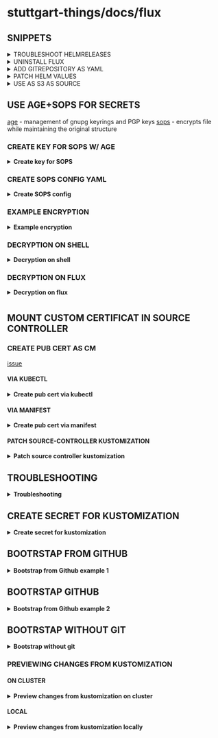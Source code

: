 # stuttgart-things/docs/flux

## SNIPPETS

<details><summary>TROUBLESHOOT HELMRELEASES</summary>

```bash
kubectl get events -n flux-system
```

```bash
kubectl get hr -A  # LIST ALL HRs
flux suspend hr metallb-configuration -n metallb-system  # SUSPEND HR
flux resume hr metallb-configuration -n metallb-system  # RESUME HR
flux delete hr metallb-configuration -n metallb-system  # NOTHING ELSE MATTERS
flux reconcile kustomization vault -n flux-system # RECONCILE KUSTOMIZATION
flux reconcile source helm argocd  -n argocd # RECONCILE HELM SOURCE
```

</details>

<details><summary>UNINSTALL FLUX</summary>

```bash
flux uninstall --namespace=flux-system
```

</details>

<details><summary>ADD GITREPOSITORY AS YAML</summary>

```yaml
apiVersion: source.toolkit.fluxcd.io/v1
kind: GitRepository
metadata:
  name: stuttgart-things-github
  namespace: flux-system
spec:
  interval: 1m0s
  ref:
    branch: main
  url: https://github.com/stuttgart-things/stuttgart-things.git
```

</details>

<details><summary>PATCH HELM VALUES</summary>

```yaml
# APP DEFINITION
# /infra/vault/release.yaml
apiVersion: helm.toolkit.fluxcd.io/v2beta1
kind: HelmRelease
metadata:
  name: vault-deployment
  namespace: vault
spec:
  interval: 30m
  dependsOn:
    - name: vault-certificate-configuration
      namespace: vault
  chart:
    spec:
      chart: vault
      version: 0.25.0
      sourceRef:
        kind: HelmRepository
        name: hashicorp
        namespace: vault
      interval: 12h
  values:
    injector:
      enabled: false
    server:
      enabled: true
      dataStorage:
        enabled: true
        storageClass: ${VAULT_STORAGE_CLASS}
        size: ${VAULT_STORAGE_SIZE}
      ingress:
        enabled: true
        hosts:
          - host: ${VAULT_INGRESS_HOSTNAME}.${VAULT_INGRESS_DOMAIN}
        tls:
          - hosts:
            - ${VAULT_INGRESS_HOSTNAME}.${VAULT_INGRESS_DOMAIN}
            secretName: ${VAULT_INGRESS_HOSTNAME}-ingress-tls
        ingressClassName: nginx
    csi:
      enabled: true
```

```yaml
# KUSTOMIZATION
# /clusters/cluster1/infra.yaml
apiVersion: kustomize.toolkit.fluxcd.io/v1
kind: Kustomization
metadata:
  name: vault
  namespace: flux-system
spec:
  interval: 1h
  retryInterval: 1m
  timeout: 5m
  sourceRef:
    kind: GitRepository
    name: flux-system
  path: ./infra/vault
  prune: true
  wait: true
  patches:
    - patch: |-
        - op: replace
          path: /spec/values
          value: {}
      target:
        kind: HelmRelease
        name: vault-certificate-configuration
        namespace: vault
    - patch: |-
        - op: replace
          path: /spec/values/ingress/server/enabled
          value: false
      target:
        kind: HelmRelease
        name: vault-deployment
        namespace: vault
```
</details>

<details><summary>USE AS S3 AS SOURCE</summary>

```bash
# CREATE S3 SECRET
kubectl apply -f - <<EOF
---
apiVersion: v1
kind: Secret
metadata:
  name: artifacts-labul-automation-secret
  namespace: flux-system
type: Opaque
stringData:
  accesskey: flux
  secretkey: <${SECRET}
EOF

# CREATE S3 BUCKET
kubectl apply -f - <<EOF
---
apiVersion: source.toolkit.fluxcd.io/v1beta2
kind: Bucket
metadata:
  name: artifacts-labul-automation
  namespace: flux-system
spec:
  interval: 5m0s
  endpoint: artifacts.automation.sthings-vsphere.labul.sva.de
  insecure: false
  secretRef:
    name: artifacts-labul-automation-secret
  bucketName: vsphere-vm
EOF

# CREATE S3 KUSTOMIZATION
kubectl apply -f - <<EOF
---
apiVersion: kustomize.toolkit.fluxcd.io/v1
kind: Kustomization
metadata:
  name: terraform
  namespace: flux-system
spec:
  interval: 10m0s
  prune: true
  path: ./
  sourceRef:
    kind: Bucket
    name: artifacts-labul-automation
EOF
```

</details>



## USE AGE+SOPS FOR SECRETS
<!-- https://deyan7.de/en/sops-secrets-operations-kubernetes-operator-secure-your-sensitive-data-while-maintaining-ease-of-use/ -->
[age](https://github.com/getsops/sops/releases) - management of gnupg keyrings and PGP keys
[sops](https://github.com/FiloSottile/age/releases) - encrypts file while maintaining the original structure

### CREATE KEY FOR SOPS W/ AGE

<details><summary><b>Create key for SOPS</b></summary>

```bash
age-keygen -o sops.key
```

</details>


### CREATE SOPS CONFIG YAML

<details><summary><b>Create SOPS config</b></summary>

```bash
AGE_PUB_KEY=$(cat sops.key | grep 'public key' | awk '{ print $4 }')
cat <<EOF > .sops.yaml
creation_rules:
  - encrypted_regex: '^(data|stringData)$'
    age: ${AGE_PUB_KEY}
EOF
```

</details>


### EXAMPLE ENCRYPTION

<details><summary><b>Example encryption</b></summary>

```bash
cat <<EOF > ./secret.yaml
kind: Secret
apiVersion: v1
metadata:
  name: secret
data:
  password: wHat6ver
EOF

sops -e ./secret.yaml | tee sops-secret.yaml
```

</details>

### DECRYPTION ON SHELL

<details><summary><b>Decryption on shell</b></summary>

```bash
export SOPS_AGE_KEY_FILE=${PWD}/sops.key
sops --decrypt sops-secret.yaml
```

</details>


### DECRYPTION ON FLUX

<details><summary><b>Decryption on flux</b></summary>

```bash
kubectl -n flux-system create secret generic sops-age \
--from-file=age.agekey=sops.key
```

```yaml
apiVersion: kustomize.toolkit.fluxcd.io/v1
kind: Kustomization
metadata:
  name: flux-system
  namespace: flux-system
spec:
  interval: 10m0s
  path: ./clusters/labul/pve/dev43
  prune: true
  sourceRef:
    kind: GitRepository
    name: flux-system
  decryption:
    provider: sops
    secretRef:
      name: sops-age
```

</details>


#

## MOUNT CUSTOM CERTIFICAT IN SOURCE CONTROLLER

### CREATE PUB CERT AS CM

[issue](https://github.com/fluxcd/flux2/issues/3417)

#### VIA KUBECTL

<details><summary><b>Create pub cert via kubectl</b></summary>

```bash
kubectl -n <namespace-for-config-map-optional> \
create configmap ca-pemstore -— from-file=labul-pve.crt
```

</details>

#### VIA MANIFEST

<details><summary><b>Create pub cert via manifest</b></summary>

```yaml
apiVersion: v1
kind: ConfigMap
metadata:
  name: ca-pemstore
  namespace: flux-system
data:
  labul-pve.crt: |-
    -----BEGIN CERTIFICATE-----
    MIIFeDCCA2CgAwIBAgIUT4jkE73bE/rKLhh9k03K2uJ8EjowDQYJKoZIhvcNAQEL
    #...
    -----END CERTIFICATE-----
```

</details>

#### PATCH SOURCE-CONTROLLER KUSTOMIZATION

<details><summary><b>Patch source controller kustomization</b></summary>

```yaml
apiVersion: kustomize.config.k8s.io/v1beta1
kind: Kustomization
resources:
- gotk-components.yaml
- gotk-sync.yaml
patches:
  - patch: |
      - op: add
        path: /spec/template/spec/volumes/-
        value:
          name: ca-pemstore
          configMap:
            name: ca-pemstore
      - op: add
        path: /spec/template/spec/containers/0/volumeMounts/-
        value:
          name: ca-pemstore
          mountPath: /etc/ssl/certs/my-cert.pem
          subPath: labul-pve.crt
          readOnly: true
    target:
      kind: Deployment
      name: source-controller
```

</details>

## TROUBLESHOOTING

<details><summary><b>Troubleshooting</b></summary>

```bash
flux get all -A --status-selector ready=false # show all flux objects that are not ready
kubectl get events -n flux-system --field-selector type=Warning # show flux warning events
```

</details>

## CREATE SECRET FOR KUSTOMIZATION

<details><summary><b>Create secret for kustomization</b></summary>

```yaml
apiVersion: v1
kind: Secret
metadata:
  name: vault
  namespace: flux-system
type: Opaque
stringData:
  VAULT_ADDR: https://vault-vsphere.tiab.labda.sva.de:8200
  VAULT_TOKEN: ""
  VAULT_ROLE_ID: ""
  VAULT_SECRET_ID: ""
  VAULT_NAMESPACE: root
  VAULT_CA_BUNDLE: ""
  VAULT_PKI_PATH: vault-vsphere.tiab.labda.sva.de
```

</details>

## BOOTRSTAP FROM GITHUB

<details><summary><b>Bootstrap from Github example 1</b></summary>

```bash
export KUBECONFIG=<KUBECONFIG>
export GITHUB_TOKEN=<TOKEN>
flux bootstrap github --owner=stuttgart-things --repository=stuttgart-things --path=clusters/labda/vsphere/u23-test # EXAMPLE
```

</details>

## BOOTRSTAP GITHUB

<details><summary><b>Bootstrap from Github example 2</b></summary>

```bash
export KUBECONFIG=<KUBECONFIG>
export GITLAB_TOKEN=<TOKEN>
flux bootstrap gitlab --token-auth --hostname=<GITHUB-SERVER> --owner=Lab/stuttgart-things --repository=stuttgart-things --branch=master --path=clusters/labul/vsphere/sthings2 # EXAMPLE
```

</details>

## BOOTRSTAP WITHOUT GIT

<details><summary><b>Bootstrap without git</b></summary>

```bash
flux install \
--namespace=flux-system \
--network-policy=false \
--components=source-controller,helm-controller
```

</details>






</details>

### PREVIEWING CHANGES FROM KUSTOMIZATION

#### ON CLUSTER

<details><summary><b>Preview changes from kustomization on cluster</b></summary>

```bash
flux diff kustomization --path=./clusters/labul/pve/bootstrap flux-system
flux build kustomization --path=./clusters/labul/pve/bootstrap flux-system
```

</details>

#### LOCAL

<details><summary><b>Preview changes from kustomization locally</b></summary>

```bash
flux build kustomization vault --path clusters/labul/pve/bootstrap --kustomization-file clusters/labul/pve/bootstrap/infra.yaml --dry-run > ../flux.yaml
```

</details>
